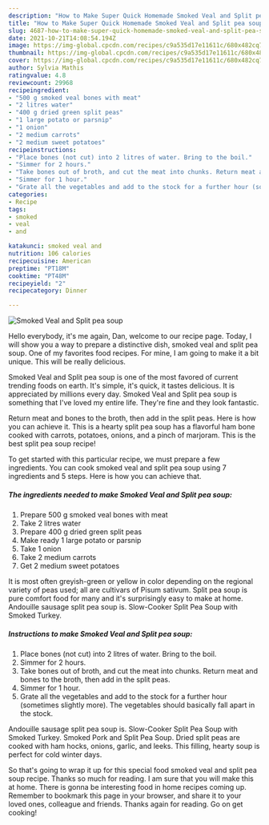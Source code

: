 ```yaml
---
description: "How to Make Super Quick Homemade Smoked Veal and Split pea soup"
title: "How to Make Super Quick Homemade Smoked Veal and Split pea soup"
slug: 4687-how-to-make-super-quick-homemade-smoked-veal-and-split-pea-soup
date: 2021-10-21T14:08:54.194Z
image: https://img-global.cpcdn.com/recipes/c9a535d17e11611c/680x482cq70/smoked-veal-and-split-pea-soup-recipe-main-photo.jpg
thumbnail: https://img-global.cpcdn.com/recipes/c9a535d17e11611c/680x482cq70/smoked-veal-and-split-pea-soup-recipe-main-photo.jpg
cover: https://img-global.cpcdn.com/recipes/c9a535d17e11611c/680x482cq70/smoked-veal-and-split-pea-soup-recipe-main-photo.jpg
author: Sylvia Mathis
ratingvalue: 4.8
reviewcount: 29968
recipeingredient:
- "500 g smoked veal bones with meat"
- "2 litres water"
- "400 g dried green split peas"
- "1 large potato or parsnip"
- "1 onion"
- "2 medium carrots"
- "2 medium sweet potatoes"
recipeinstructions:
- "Place bones (not cut) into 2 litres of water. Bring to the boil."
- "Simmer for 2 hours."
- "Take bones out of broth, and cut the meat into chunks. Return meat and bones to the broth, then add in the split peas."
- "Simmer for 1 hour."
- "Grate all the vegetables and add to the stock for a further hour (sometimes slightly more). The vegetables should basically fall apart in the stock."
categories:
- Recipe
tags:
- smoked
- veal
- and

katakunci: smoked veal and 
nutrition: 106 calories
recipecuisine: American
preptime: "PT18M"
cooktime: "PT48M"
recipeyield: "2"
recipecategory: Dinner

---
```



![Smoked Veal and Split pea soup](https://img-global.cpcdn.com/recipes/c9a535d17e11611c/680x482cq70/smoked-veal-and-split-pea-soup-recipe-main-photo.jpg)

Hello everybody, it's me again, Dan, welcome to our recipe page. Today, I will show you a way to prepare a distinctive dish, smoked veal and split pea soup. One of my favorites food recipes. For mine, I am going to make it a bit unique. This will be really delicious.

Smoked Veal and Split pea soup is one of the most favored of current trending foods on earth. It's simple, it's quick, it tastes delicious. It is appreciated by millions every day. Smoked Veal and Split pea soup is something that I've loved my entire life. They're fine and they look fantastic.

Return meat and bones to the broth, then add in the split peas. Here is how you can achieve it. This is a hearty split pea soup has a flavorful ham bone cooked with carrots, potatoes, onions, and a pinch of marjoram. This is the best split pea soup recipe!


To get started with this particular recipe, we must prepare a few ingredients. You can cook smoked veal and split pea soup using 7 ingredients and 5 steps. Here is how you can achieve that.

<!--inarticleads1-->

##### The ingredients needed to make Smoked Veal and Split pea soup:

1. Prepare 500 g smoked veal bones with meat
1. Take 2 litres water
1. Prepare 400 g dried green split peas
1. Make ready 1 large potato or parsnip
1. Take 1 onion
1. Take 2 medium carrots
1. Get 2 medium sweet potatoes


It is most often greyish-green or yellow in color depending on the regional variety of peas used; all are cultivars of Pisum sativum. Split pea soup is pure comfort food for many and it&#39;s surprisingly easy to make at home. Andouille sausage split pea soup is. Slow-Cooker Split Pea Soup with Smoked Turkey. 

<!--inarticleads2-->

##### Instructions to make Smoked Veal and Split pea soup:

1. Place bones (not cut) into 2 litres of water. Bring to the boil.
1. Simmer for 2 hours.
1. Take bones out of broth, and cut the meat into chunks. Return meat and bones to the broth, then add in the split peas.
1. Simmer for 1 hour.
1. Grate all the vegetables and add to the stock for a further hour (sometimes slightly more). The vegetables should basically fall apart in the stock.


Andouille sausage split pea soup is. Slow-Cooker Split Pea Soup with Smoked Turkey. Smoked Pork and Split Pea Soup. Dried split peas are cooked with ham hocks, onions, garlic, and leeks. This filling, hearty soup is perfect for cold winter days. 

So that's going to wrap it up for this special food smoked veal and split pea soup recipe. Thanks so much for reading. I am sure that you will make this at home. There is gonna be interesting food in home recipes coming up. Remember to bookmark this page in your browser, and share it to your loved ones, colleague and friends. Thanks again for reading. Go on get cooking!
